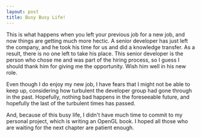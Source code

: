 ```yaml
---
layout: post
title: Busy Busy Life!
---
```


This is what happens when you left your previous job for a new job, and now things are getting much more hectic. A senior developer has just left the company, and he took his time for us and did a knowledge transfer. As a result, there is no one left to take his place. This senior developer is the person who chose me and was part of the hiring process, so I guess I should thank him for giving me the opportunity. Wish him well in his new role.

Even though I do enjoy my new job, I have fears that I might not be able to keep up, considering how turbulent the developer group had gone through in the past. Hopefully, nothing bad happens in the foreseeable future, and hopefully the last of the turbulent times has passed.

And, because of this busy life, I didn't have much time to commit to my personal project, which is writing an OpenGL book. I hoped all those who are waiting for the next chapter are patient enough.
